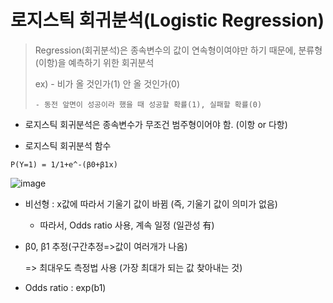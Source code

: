 # 로지스틱 회귀분석(Logistic Regression)

> Regression(회귀분석)은 종속변수의 값이 연속형이여야만 하기 때문에, 분류형(이항)을 예측하기 위한 회귀분석
>
> ex) - 비가 올 것인가(1) 안 올 것인가(0)
>
> 	  - 동전 앞면이 성공이라 했을 때 성공할 확률(1), 실패할 확률(0)



- 로지스틱 회귀분석은 종속변수가 무조건 범주형이어야 함. (이항 or 다항)

- 로지스틱 회귀분석 함수

```
P(Y=1) = 1/1+e^-(β0+β1x)
```

![image](https://user-images.githubusercontent.com/58683097/71047166-129b8780-217e-11ea-96a4-87fa1f72f8f8.png)

- 비선형 : x값에 따라서 기울기 값이 바뀜 (즉, 기울기 값이 의미가 없음)

  - 따라서, Odds ratio 사용, 계속 일정 (일관성 有)

- β0, β1 추정(구간추정=>값이 여러개가 나옴) 

  => 최대우도 측정법 사용 (가장 최대가 되는 값 찾아내는 것)

- Odds ratio : exp(b1)
